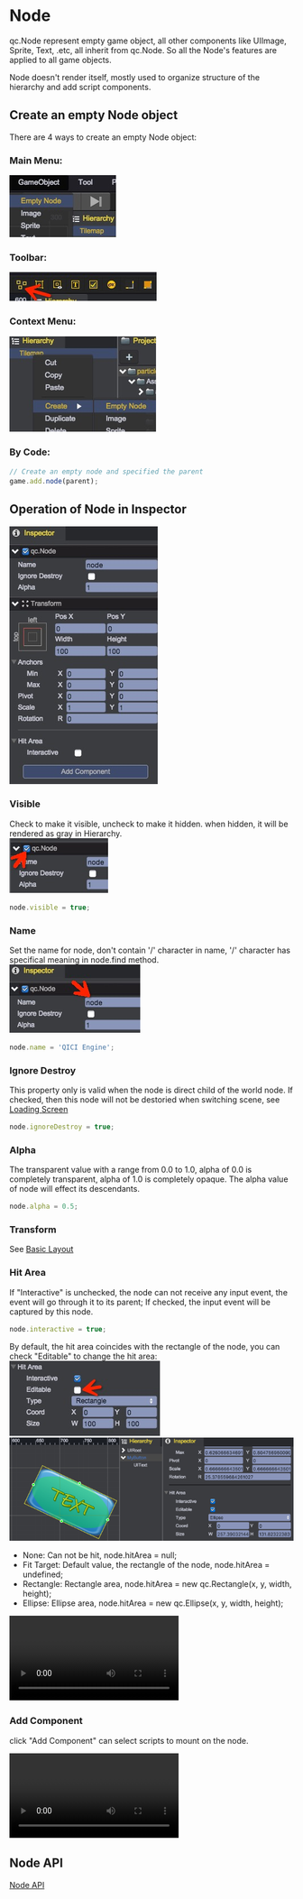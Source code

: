 # Node
qc.Node represent empty game object, all other components like UIImage, Sprite, Text, .etc, all inherit from qc.Node. So all the Node's features are applied to all game objects.

Node doesn't render itself, mostly used to organize structure of the hierarchy and add script components.

## Create an empty Node object
There are 4 ways to create an empty Node object:  
### Main Menu: 
![Node](images/node_1.png)  
### Toolbar: 
![Node](images/node_2.png)  
### Context Menu:  
![Node](images/node_3.png)  
### By Code: 
````javascript
// Create an empty node and specified the parent
game.add.node(parent);
````

## Operation of Node in Inspector   
![Node](images/node_4.png)  

### Visible  
Check to make it visible, uncheck to make it hidden. when hidden, it will be rendered as gray in Hierarchy.   
![Node](images/node_5.png)  
````javascript
node.visible = true;
````

### Name  
Set the name for node, don't contain '/' character in name, '/' character has specifical meaning in node.find method.   
![Node](images/node_6.png)  
````javascript
node.name = 'QICI Engine';
````  

### Ignore Destroy  
This property only is valid when the node is direct child of the world node. If checked, then this node will not be destoried when switching scene, see [Loading Screen](../LoadingPrefab/index.html) 
````javascript
node.ignoreDestroy = true;
````

### Alpha  
The transparent value with a range from 0.0 to 1.0, alpha of 0.0 is completely transparent, alpha of 1.0 is completely opaque. The alpha value of node will effect its descendants.
````javascript 
node.alpha = 0.5; 
````

### Transform  
See [Basic Layout](../UI/BasicLayout.html)  

### Hit Area  
If "Interactive" is unchecked, the node can not receive any input event, the event will go through it to its parent; If checked, the input event will be captured by this node.
````javascript 
node.interactive = true;
```` 

By default, the hit area coincides with the rectangle of the node, you can check "Editable" to change the hit area:   
![Node](images/node_7.png)   
![Node](images/node_8.png)  
* None: Can not be hit, node.hitArea = null;
* Fit Target: Default value, the rectangle of the node, node.hitArea = undefined;
* Rectangle: Rectangle area, node.hitArea = new qc.Rectangle(x, y, width, height);
* Ellipse: Ellipse area, node.hitArea = new qc.Ellipse(x, y, width, height);	

<video controls="controls" src="../video/oper_node.mp4"></video>  

### Add Component  
click "Add Component" can select scripts to mount on the node.  

<video controls="controls" src="../video/add_script_to_node.mp4"></video>  

## Node API
[Node API](http://docs.qiciengine.com/api/gameobject/CNode.html)

